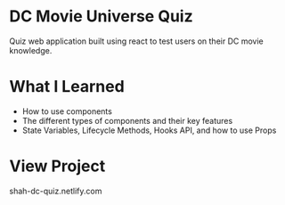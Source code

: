 # DC Movie Universe Quiz
Quiz web application built using react to test users on their DC movie knowledge.

# What I Learned
* How to use components
* The different types of components and their key features
* State Variables, Lifecycle Methods, Hooks API, and how to use Props

# View Project
shah-dc-quiz.netlify.com
